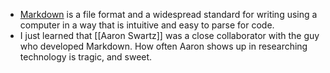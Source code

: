 - [Markdown](https://en.wikipedia.org/wiki/Markdown) is a file format and a widespread standard for writing using a computer in a way that is intuitive and easy to parse for code.
- I just learned that [[Aaron Swartz]] was a close collaborator with the guy who developed Markdown. How often Aaron shows up in researching technology is tragic, and sweet.